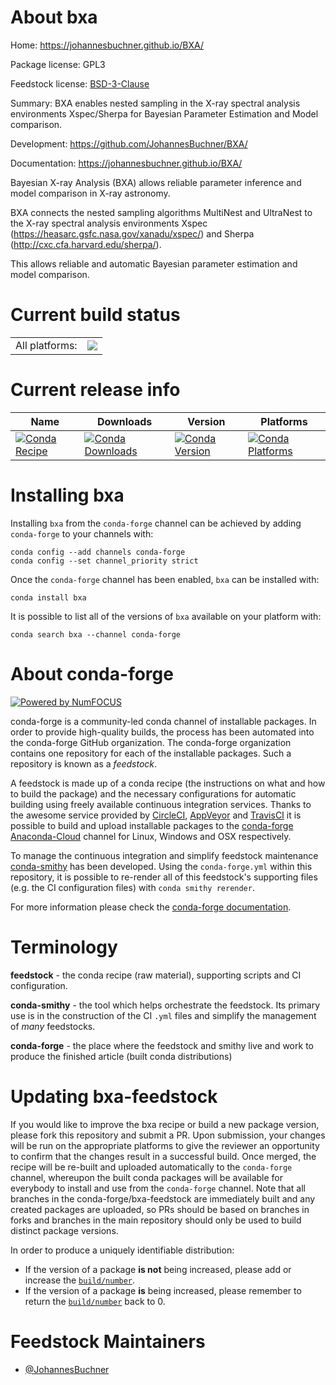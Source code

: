 About bxa
=========

Home: https://johannesbuchner.github.io/BXA/

Package license: GPL3

Feedstock license: [BSD-3-Clause](https://github.com/conda-forge/bxa-feedstock/blob/master/LICENSE.txt)

Summary: BXA enables nested sampling in the X-ray spectral analysis environments Xspec/Sherpa for Bayesian Parameter Estimation and Model comparison.

Development: https://github.com/JohannesBuchner/BXA/

Documentation: https://johannesbuchner.github.io/BXA/

Bayesian X-ray Analysis (BXA) allows reliable parameter inference and model comparison in X-ray astronomy.

BXA connects the nested sampling algorithms MultiNest and UltraNest to the X-ray spectral analysis environments
Xspec (https://heasarc.gsfc.nasa.gov/xanadu/xspec/) and Sherpa (http://cxc.cfa.harvard.edu/sherpa/).

This allows reliable and automatic Bayesian parameter estimation and model comparison.


Current build status
====================


<table><tr><td>All platforms:</td>
    <td>
      <a href="https://dev.azure.com/conda-forge/feedstock-builds/_build/latest?definitionId=9003&branchName=master">
        <img src="https://dev.azure.com/conda-forge/feedstock-builds/_apis/build/status/bxa-feedstock?branchName=master">
      </a>
    </td>
  </tr>
</table>

Current release info
====================

| Name | Downloads | Version | Platforms |
| --- | --- | --- | --- |
| [![Conda Recipe](https://img.shields.io/badge/recipe-bxa-green.svg)](https://anaconda.org/conda-forge/bxa) | [![Conda Downloads](https://img.shields.io/conda/dn/conda-forge/bxa.svg)](https://anaconda.org/conda-forge/bxa) | [![Conda Version](https://img.shields.io/conda/vn/conda-forge/bxa.svg)](https://anaconda.org/conda-forge/bxa) | [![Conda Platforms](https://img.shields.io/conda/pn/conda-forge/bxa.svg)](https://anaconda.org/conda-forge/bxa) |

Installing bxa
==============

Installing `bxa` from the `conda-forge` channel can be achieved by adding `conda-forge` to your channels with:

```
conda config --add channels conda-forge
conda config --set channel_priority strict
```

Once the `conda-forge` channel has been enabled, `bxa` can be installed with:

```
conda install bxa
```

It is possible to list all of the versions of `bxa` available on your platform with:

```
conda search bxa --channel conda-forge
```


About conda-forge
=================

[![Powered by NumFOCUS](https://img.shields.io/badge/powered%20by-NumFOCUS-orange.svg?style=flat&colorA=E1523D&colorB=007D8A)](http://numfocus.org)

conda-forge is a community-led conda channel of installable packages.
In order to provide high-quality builds, the process has been automated into the
conda-forge GitHub organization. The conda-forge organization contains one repository
for each of the installable packages. Such a repository is known as a *feedstock*.

A feedstock is made up of a conda recipe (the instructions on what and how to build
the package) and the necessary configurations for automatic building using freely
available continuous integration services. Thanks to the awesome service provided by
[CircleCI](https://circleci.com/), [AppVeyor](https://www.appveyor.com/)
and [TravisCI](https://travis-ci.com/) it is possible to build and upload installable
packages to the [conda-forge](https://anaconda.org/conda-forge)
[Anaconda-Cloud](https://anaconda.org/) channel for Linux, Windows and OSX respectively.

To manage the continuous integration and simplify feedstock maintenance
[conda-smithy](https://github.com/conda-forge/conda-smithy) has been developed.
Using the ``conda-forge.yml`` within this repository, it is possible to re-render all of
this feedstock's supporting files (e.g. the CI configuration files) with ``conda smithy rerender``.

For more information please check the [conda-forge documentation](https://conda-forge.org/docs/).

Terminology
===========

**feedstock** - the conda recipe (raw material), supporting scripts and CI configuration.

**conda-smithy** - the tool which helps orchestrate the feedstock.
                   Its primary use is in the construction of the CI ``.yml`` files
                   and simplify the management of *many* feedstocks.

**conda-forge** - the place where the feedstock and smithy live and work to
                  produce the finished article (built conda distributions)


Updating bxa-feedstock
======================

If you would like to improve the bxa recipe or build a new
package version, please fork this repository and submit a PR. Upon submission,
your changes will be run on the appropriate platforms to give the reviewer an
opportunity to confirm that the changes result in a successful build. Once
merged, the recipe will be re-built and uploaded automatically to the
`conda-forge` channel, whereupon the built conda packages will be available for
everybody to install and use from the `conda-forge` channel.
Note that all branches in the conda-forge/bxa-feedstock are
immediately built and any created packages are uploaded, so PRs should be based
on branches in forks and branches in the main repository should only be used to
build distinct package versions.

In order to produce a uniquely identifiable distribution:
 * If the version of a package **is not** being increased, please add or increase
   the [``build/number``](https://docs.conda.io/projects/conda-build/en/latest/resources/define-metadata.html#build-number-and-string).
 * If the version of a package **is** being increased, please remember to return
   the [``build/number``](https://docs.conda.io/projects/conda-build/en/latest/resources/define-metadata.html#build-number-and-string)
   back to 0.

Feedstock Maintainers
=====================

* [@JohannesBuchner](https://github.com/JohannesBuchner/)

